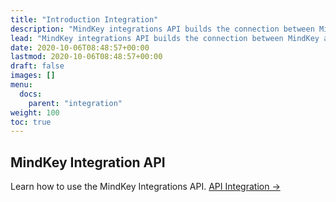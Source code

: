 ```yaml
---
title: "Introduction Integration"
description: "MindKey integrations API builds the connection between MindKey and the customer’s existing applications. This enables companies to automate tasks, keep data synchronized, and integrate their programs and databases with MindKey as desired."
lead: "MindKey integrations API builds the connection between MindKey and the customer’s existing applications. This enables companies to automate tasks, keep data synchronized, and integrate their programs and databases with MindKey as desired."
date: 2020-10-06T08:48:57+00:00
lastmod: 2020-10-06T08:48:57+00:00
draft: false
images: []
menu:
  docs:
    parent: "integration"
weight: 100
toc: true
---
```


## MindKey Integration API

Learn how to use the MindKey Integrations API. [API Integration →](/docs/integration/api/)
